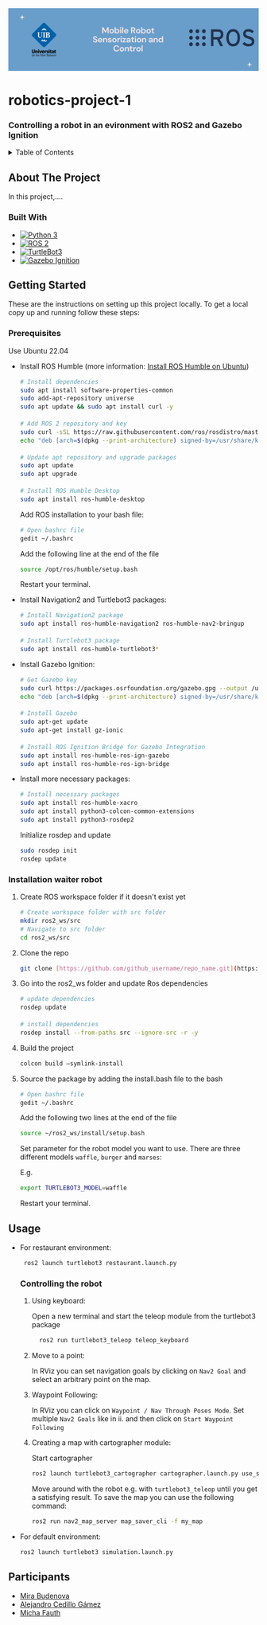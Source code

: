 <!-- PROJECT LOGO -->
<div align="left">
    <img src="docs/media/banner.png" alt="Banner" >
</div>
 
 # robotics-project-1

<a id="readme-top"></a>


  
 

<h3 align="left">Controlling a robot in an evironment with ROS2 and Gazebo Ignition</h3>



<!-- TABLE OF CONTENTS -->
<details>
  <summary>Table of Contents</summary>
  <ol>
    <li>
      <a href="#about-the-project">About The Project</a>
      <ul>
        <li><a href="#built-with">Built With</a></li>
      </ul>
    </li>
    <li>
      <a href="#getting-started">Getting Started</a>
      <ul>
        <li><a href="#prerequisites">Prerequisites</a></li>
        <li><a href="#installation">Installation</a></li>
      </ul>
    </li>
    <li><a href="#usage">Usage</a></li>
    <li><a href="#Participants">Participants</a></li>
  </ol>
</details>



<!-- ABOUT THE PROJECT -->
## About The Project

In this project,....




### Built With
* [![Python 3][Python-badge]][Python-url]
* [![ROS 2][ROS2-badge]][ROS2-url]
* [![TurtleBot3][TurtleBot3-badge]][TurtleBot3-url]
* [![Gazebo Ignition][Gazebo-badge]][Gazebo-url]






<!-- GETTING STARTED -->
## Getting Started

These are the instructions on setting up this project locally. To get a local copy up and running follow these steps:

### Prerequisites

Use Ubuntu 22.04

- Install ROS Humble (more information: [Install ROS Humble on Ubuntu](https://docs.ros.org/en/humble/Installation/Ubuntu-Install-Debs.html))
  
    ```bash
    # Install dependencies
    sudo apt install software-properties-common
    sudo add-apt-repository universe
    sudo apt update && sudo apt install curl -y
    
    # Add ROS 2 repository and key
    sudo curl -sSL https://raw.githubusercontent.com/ros/rosdistro/master/ros.key -o /usr/share/keyrings/ros-archive-keyring.gpg
    echo "deb [arch=$(dpkg --print-architecture) signed-by=/usr/share/keyrings/ros-archive-keyring.gpg] http://packages.ros.org/ros2/ubuntu $(. /etc/os-release && echo $UBUNTU_CODENAME) main" | sudo tee /etc/apt/sources.list.d/ros2.list > /dev/null
    
    # Update apt repository and upgrade packages
    sudo apt update
    sudo apt upgrade
    
    # Install ROS Humble Desktop
    sudo apt install ros-humble-desktop
    ```
    
  Add ROS installation to your bash file:
  ```bash
  # Open bashrc file
  gedit ~/.bashrc
  ```
  
  Add the following line at the end of the file
  ```bash
  source /opt/ros/humble/setup.bash
  ```
  
  Restart your terminal.
    
- Install Navigation2 and Turtlebot3 packages:
    ```bash
    # Install Navigation2 package
    sudo apt install ros-humble-navigation2 ros-humble-nav2-bringup
    
    # Install Turtlebot3 package
    sudo apt install ros-humble-turtlebot3*
    ```
    
- Install Gazebo Ignition:
    ```bash
    # Get Gazebo key
    sudo curl https://packages.osrfoundation.org/gazebo.gpg --output /usr/share/keyrings/pkgs-osrf-archive-keyring.gpg
    echo "deb [arch=$(dpkg --print-architecture) signed-by=/usr/share/keyrings/pkgs-osrf-archive-keyring.gpg] http://packages.osrfoundation.org/gazebo/ubuntu-stable $(lsb_release -cs) main" | sudo tee /etc/apt/sources.list.d/gazebo-stable.list > /dev/null
    
    # Install Gazebo
    sudo apt-get update
    sudo apt-get install gz-ionic

    # Install ROS Ignition Bridge for Gazebo Integration
    sudo apt install ros-humble-ros-ign-gazebo
    sudo apt install ros-humble-ros-ign-bridge
    ```
- Install more necessary packages:
  ```bash
  # Install necessary packages
  sudo apt install ros-humble-xacro
  sudo apt install python3-colcon-common-extensions
  sudo apt install python3-rosdep2
  ```
  Initialize rosdep and update
  ```bash
  sudo rosdep init
  rosdep update
  ```



### Installation waiter robot

1. Create ROS workspace folder if it doesn't exist yet
    ```bash
    # Create workspace folder with src folder
    mkdir ros2_ws/src
    # Navigate to src folder
    cd ros2_ws/src
     ```
2. Clone the repo
   ```bash
   git clone [https://github.com/github_username/repo_name.git](https://github.com/mirabud/robotics-project-1.git)
   ```
3. Go into the ros2_ws folder and update Ros dependencies
   ```bash
   # update dependencies
   rosdep update
   
   # install dependencies
   rosdep install --from-paths src --ignore-src -r -y
   ```
5. Build the project
   ```bash
   colcon build –symlink-install
   ```
6. Source the package by adding the install.bash file to the bash
   ```bash
   # Open bashrc file
   gedit ~/.bashrc
   ```
  
   Add the following  two lines at the end of the file
   ```bash
   source ~/ros2_ws/install/setup.bash
   ```
   Set parameter for the robot model you want to use. There are three different models `waffle`, `burger` and `marses`:

   E.g.
   ```bash
   export TURTLEBOT3_MODEL=waffle
   ```
   
   Restart your terminal.




<!-- USAGE EXAMPLES -->
## Usage
* For restaurant environment:
  ```bash
   ros2 launch turtlebot3 restaurant.launch.py
   ```
    ### Controlling the robot
  1. Using keyboard: 
  
     Open a new terminal and start the teleop module from the turtlebot3 package
     ```bash
       ros2 run turtlebot3_teleop teleop_keyboard
     ```
  2. Move to a point:
     
     In RViz you can set navigation goals by clicking on `Nav2 Goal` and select an arbitrary point on the map.
  3. Waypoint Following:
  
     In RViz you can click on `Waypoint / Nav Through Poses Mode`. Set multiple `Nav2 Goals` like in ii. and then click on `Start Waypoint Following`

  4. Creating a map with cartographer module:

      Start cartographer
     ```bash
     ros2 launch turtlebot3_cartographer cartographer.launch.py use_sim_time:=True
     ```
     Move around with the robot e.g. with `turtlebot3_teleop` until you get a satisfying result. To save the map you can use the following command:
     ```bash
     ros2 run nav2_map_server map_saver_cli -f my_map
     ```
     
     
  
* For default environment:
   ```bash
   ros2 launch turtlebot3 simulation.launch.py
   ```
  



<!-- CONTACT -->


<!-- MARKDOWN LINKS & IMAGES -->
[ROS2-badge]: https://img.shields.io/badge/ROS%202-5A1B28?style=for-the-badge&logo=ros&logoColor=white
[ROS2-url]: https://index.ros.org/doc/ros2/
[TurtleBot3-badge]: https://img.shields.io/badge/TurtleBot3-009CDE?style=for-the-badge&logo=turtlebot3&logoColor=white
[TurtleBot3-url]: https://www.turtlebot.com/
[Gazebo-badge]: https://img.shields.io/badge/Gazebo%20Ignition-2F5A5B?style=for-the-badge&logo=ignition&logoColor=white
[Gazebo-url]: https://ignitionrobotics.org/
[Python-badge]: https://img.shields.io/badge/Python-3.8%2B-3776AB?style=for-the-badge&logo=python&logoColor=white
[Python-url]: https://www.python.org/

## Participants
- [Mira Budenova](https://github.com/mirabud)
- [Alejandro Cedillo Gámez](https://github.com/alexcega)
- [Micha Fauth](https://github.com/michafauth99)
